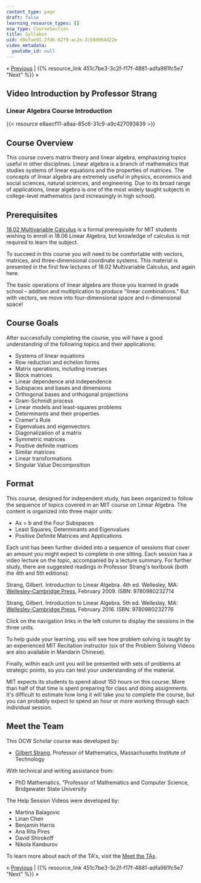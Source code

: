 ```yaml
---
content_type: page
draft: false
learning_resource_types: []
ocw_type: CourseSection
title: Syllabus
uid: d8efae91-2fd6-02f9-ac2e-2cb9d064d22e
video_metadata:
  youtube_id: null
---
```

« [Previous](../../) | {{% resource_link 451c7be3-3c2f-f17f-4881-adfa981fc5e7 "Next" %}} »

## Video Introduction by Professor Strang

### Linear Algebra Course Introduction

{{< resource e8aecf11-a8aa-85c6-31c9-a9c427093839 >}}

## Course Overview

This course covers matrix theory and linear algebra, emphasizing topics useful in other disciplines. Linear algebra is a branch of mathematics that studies systems of linear equations and the properties of matrices. The concepts of linear algebra are extremely useful in physics, economics and social sciences, natural sciences, and engineering. Due to its broad range of applications, linear algebra is one of the most widely taught subjects in college-level mathematics (and increasingly in high school).

## Prerequisites

[18.02 Multivariable Calculus](/courses/18-02-multivariable-calculus-fall-2007) is a formal prerequisite for MIT students wishing to enroll in 18.06 Linear Algebra, but knowledge of calculus is not required to learn the subject.

To succeed in this course you will need to be comfortable with vectors, matrices, and three-dimensional coordinate systems. This material is presented in the first few lectures of 18.02 Multivariable Calculus, and again here.

The basic operations of linear algebra are those you learned in grade school – addition and multiplication to produce "linear combinations." But with vectors, we move into four-dimensional space and n-dimensional space!

## Course Goals

After successfully completing the course, you will have a good understanding of the following topics and their applications:

- Systems of linear equations
- Row reduction and echelon forms
- Matrix operations, including inverses
- Block matrices
- Linear dependence and independence
- Subspaces and bases and dimensions
- Orthogonal bases and orthogonal projections
- Gram-Schmidt process
- Linear models and least-squares problems
- Determinants and their properties
- Cramer's Rule
- Eigenvalues and eigenvectors
- Diagonalization of a matrix
- Symmetric matrices
- Positive definite matrices
- Similar matrices
- Linear transformations
- Singular Value Decomposition

## Format

This course, designed for independent study, has been organized to follow the sequence of topics covered in an MIT course on Linear Algebra. The content is organized into three major units:

- Ax = b and the Four Subspaces
- Least Squares, Determinants and Eigenvalues
- Positive Definite Matrices and Applications

Each unit has been further divided into a sequence of sessions that cover an amount you might expect to complete in one sitting. Each session has a video lecture on the topic, accompanied by a lecture summary. For further study, there are suggested readings in Professor Strang's textbook (both the 4th and 5th editions):

Strang, Gilbert. Introduction to Linear Algebra. 4th ed. Wellesley, MA: [Wellesley-Cambridge Press](http://www.wellesleycambridge.com/), February 2009. ISBN: 9780980232714

Strang, Gilbert. Introduction to Linear Algebra. 5th ed. Wellesley, MA: [Wellesley-Cambridge Press](http://www.wellesleycambridge.com/), February 2016. ISBN: 9780980232776

Click on the navigation links in the left column to display the sessions in the three units.

To help guide your learning, you will see how problem solving is taught by an experienced MIT Recitation instructor (six of the Problem Solving Videos are also available in Mandarin Chinese).

Finally, within each unit you will be presented with sets of problems at strategic points, so you can test your understanding of the material.

MIT expects its students to spend about 150 hours on this course. More than half of that time is spent preparing for class and doing assignments. It's difficult to estimate how long it will take you to complete the course, but you can probably expect to spend an hour or more working through each individual session.

## Meet the Team

This OCW Scholar course was developed by:

- [Gilbert Strang](http://math.mit.edu/~gs/), Professor of Mathematics, Massachusetts Institute of Technology

With technical and writing assistance from:

- PhD Mathematics, "Professor of Mathematics and Computer Science, Bridgewater State University

The Help Session Videos were developed by:

- Martina Balagovic
- Linan Chen
- Benjamin Harris
- Ana Rita Pires
- David Shirokoff
- Nikola Kamburov

To learn more about each of the TA's, visit the [Meet the TAs](https://ocwnext.odl.mit.edu/courses/18-06sc-linear-algebra-fall-2011/pages/syllabus/meet-the-tas/). 

« [Previous](../../) | {{% resource_link 451c7be3-3c2f-f17f-4881-adfa981fc5e7 "Next" %}} »